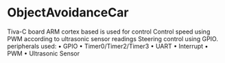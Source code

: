 # ObjectAvoidanceCar

Tiva-C board ARM cortex based is used for control
Control speed using PWM according to ultrasonic sensor readings Steering control using GPIO. 
peripherals used:
• GPIO 
• Timer0/Timer2/Timer3 
• UART 
• Interrupt 
• PWM 
• Ultrasonic Sensor
